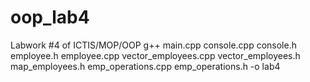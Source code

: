 # oop_lab4
Labwork #4 of ICTIS/MOP/OOP
g++ main.cpp console.cpp console.h employee.h employee.cpp vector_employees.cpp vector_employees.h map_employees.h emp_operations.cpp emp_operations.h -o lab4

